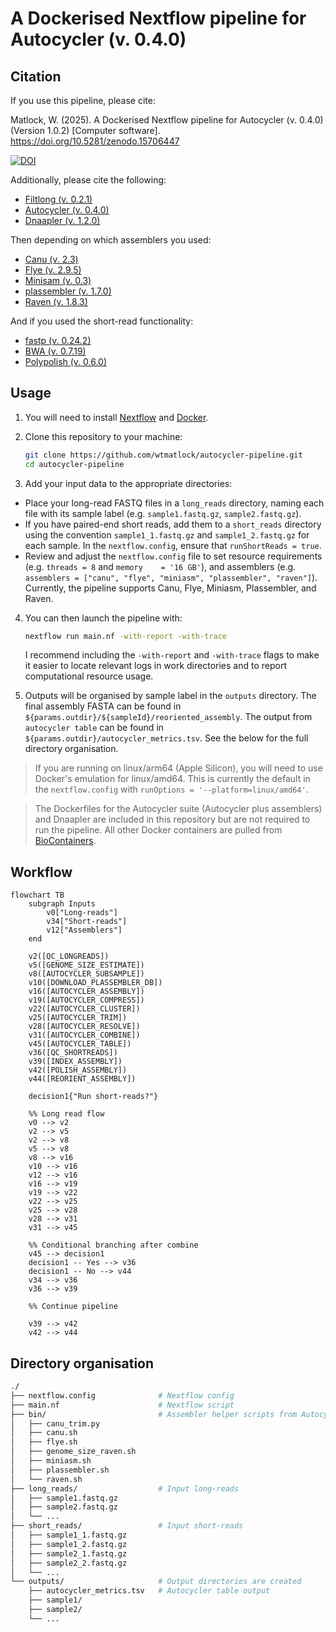# A Dockerised Nextflow pipeline for Autocycler (v. 0.4.0)

## Citation

If you use this pipeline, please cite:

Matlock, W. (2025). A Dockerised Nextflow pipeline for Autocycler (v. 0.4.0) (Version 1.0.2) [Computer software]. https://doi.org/10.5281/zenodo.15706447

[![DOI](https://zenodo.org/badge/DOI/10.5281/zenodo.15706447.svg)](https://doi.org/10.5281/zenodo.15706447)

Additionally, please cite the following:

- [Filtlong (v. 0.2.1)](https://github.com/rrwick/Filtlong)
- [Autocycler (v. 0.4.0)](https://github.com/rrwick/Autocycler)
- [Dnaapler (v. 1.2.0)](https://github.com/gbouras13/dnaapler)

Then depending on which assemblers you used:

- [Canu (v. 2.3)](https://github.com/marbl/canu)
- [Flye (v. 2.9.5)](https://github.com/mikolmogorov/Flye)
- [Minisam (v. 0.3)](https://github.com/lh3/miniasm)
- [plassembler (v. 1.7.0)](https://github.com/gbouras13/plassembler)
- [Raven (v. 1.8.3)](https://github.com/lbcb-sci/raven)

And if you used the short-read functionality:

- [fastp (v. 0.24.2)](https://github.com/OpenGene/fastp)
- [BWA (v. 0.7.19)](https://github.com/lh3/bwa)
- [Polypolish (v. 0.6.0)](https://github.com/rrwick/Polypolish)

## Usage

1. You will need to install [Nextflow](https://nextflow.io/docs/latest/install.html) and [Docker](https://docs.docker.com/engine/install/).

2. Clone this repository to your machine:

   ```bash
   git clone https://github.com/wtmatlock/autocycler-pipeline.git
   cd autocycler-pipeline
   ```

3. Add your input data to the appropriate directories:

- Place your long-read FASTQ files in a `long_reads` directory, naming each file with its sample label (e.g. `sample1.fastq.gz`, `sample2.fastq.gz`).
- If you have paired-end short reads, add them to a `short_reads` directory using the convention `sample1_1.fastq.gz` and `sample1_2.fastq.gz` for each sample. In the `nextflow.config`, ensure that `runShortReads = true`. 
- Review and adjust the `nextflow.config` file to set resource requirements (e.g. `threads = 8` and `memory    = '16 GB'`), and assemblers (e.g. `assemblers = ["canu", "flye", "miniasm", "plassembler", "raven"]`). Currently, the pipeline supports Canu, Flye, Miniasm, Plassembler, and Raven.

4. You can then launch the pipeline with:
   ```bash
   nextflow run main.nf -with-report -with-trace
   ```
   I recommend including the `-with-report` and `-with-trace` flags to make it easier to locate relevant logs in work directories and to report computational resource usage.

5. Outputs will be organised by sample label in the `outputs` directory. The final assembly FASTA can be found in `${params.outdir}/${sampleId}/reoriented_assembly`. The output from `autocycler table` can be found in `${params.outdir}/autocycler_metrics.tsv`. See the below for the full directory organisation.

> If you are running on linux/arm64 (Apple Silicon), you will need to use Docker's emulation for linux/amd64. This is currently the default in the `nextflow.config` with `runOptions = '--platform=linux/amd64'`.

> The Dockerfiles for the Autocycler suite (Autocycler plus assemblers) and Dnaapler are included in this repository but are not required to run the pipeline. All other Docker containers are pulled from [BioContainers](https://biocontainers.pro).

## Workflow

```mermaid
flowchart TB
    subgraph Inputs
        v0["Long-reads"]
        v34["Short-reads"]
        v12["Assemblers"]
    end

    v2([QC_LONGREADS])
    v5([GENOME_SIZE_ESTIMATE])
    v8([AUTOCYCLER_SUBSAMPLE])
    v10([DOWNLOAD_PLASSEMBLER_DB])
    v16([AUTOCYCLER_ASSEMBLY])
    v19([AUTOCYCLER_COMPRESS])
    v22([AUTOCYCLER_CLUSTER])
    v25([AUTOCYCLER_TRIM])
    v28([AUTOCYCLER_RESOLVE])
    v31([AUTOCYCLER_COMBINE])
    v45([AUTOCYCLER_TABLE])
    v36([QC_SHORTREADS])
    v39([INDEX_ASSEMBLY])
    v42([POLISH_ASSEMBLY])
    v44([REORIENT_ASSEMBLY])

    decision1{"Run short-reads?"}

    %% Long read flow
    v0 --> v2
    v2 --> v5
    v2 --> v8
    v5 --> v8
    v8 --> v16
    v10 --> v16
    v12 --> v16
    v16 --> v19
    v19 --> v22
    v22 --> v25
    v25 --> v28
    v28 --> v31
    v31 --> v45

    %% Conditional branching after combine
    v45 --> decision1
    decision1 -- Yes --> v36
    decision1 -- No --> v44
    v34 --> v36
    v36 --> v39

    %% Continue pipeline

    v39 --> v42
    v42 --> v44
```

## Directory organisation

```bash
./
├── nextflow.config              # Nextflow config
├── main.nf                      # Nextflow script
├── bin/                         # Assembler helper scripts from Autocycler
│   ├── canu_trim.py
│   ├── canu.sh
│   ├── flye.sh
│   ├── genome_size_raven.sh
│   ├── miniasm.sh
│   ├── plassembler.sh
│   └── raven.sh
├── long_reads/                  # Input long-reads
│   ├── sample1.fastq.gz
│   ├── sample2.fastq.gz
│   └── ...
├── short_reads/                 # Input short-reads
│   ├── sample1_1.fastq.gz
│   ├── sample1_2.fastq.gz
│   ├── sample2_1.fastq.gz
│   ├── sample2_2.fastq.gz
│   └── ...
└── outputs/                     # Output directories are created
    ├── autocycler_metrics.tsv   # Autocycler table output
    ├── sample1/
    ├── sample2/
    └── ...
```
